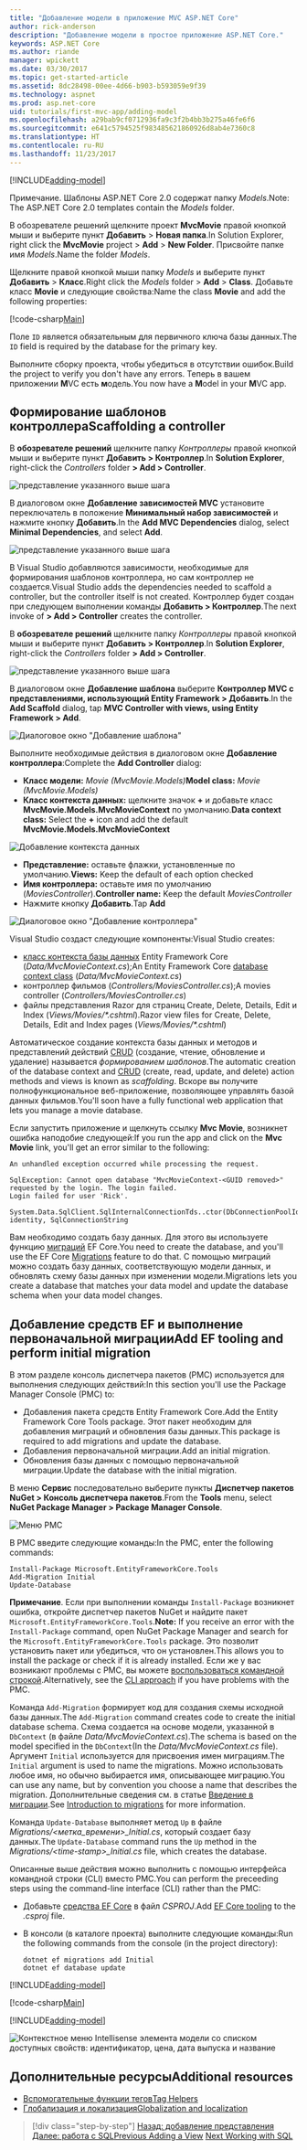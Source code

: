 ```yaml
---
title: "Добавление модели в приложение MVC ASP.NET Core"
author: rick-anderson
description: "Добавление модели в простое приложение ASP.NET Core."
keywords: ASP.NET Core
ms.author: riande
manager: wpickett
ms.date: 03/30/2017
ms.topic: get-started-article
ms.assetid: 8dc28498-00ee-4d66-b903-b593059e9f39
ms.technology: aspnet
ms.prod: asp.net-core
uid: tutorials/first-mvc-app/adding-model
ms.openlocfilehash: a29bab9cf0712936fa9c3f2b4bb3b275a46fe6f6
ms.sourcegitcommit: e641c5794525f983485621860926d8ab4e7360c8
ms.translationtype: HT
ms.contentlocale: ru-RU
ms.lasthandoff: 11/23/2017
---
```

[!INCLUDE[adding-model](../../includes/mvc-intro/adding-model1.md)]

<span data-ttu-id="a327b-104">Примечание. Шаблоны ASP.NET Core 2.0 содержат папку *Models*.</span><span class="sxs-lookup"><span data-stu-id="a327b-104">Note: The ASP.NET Core 2.0 templates contain the *Models* folder.</span></span>

<span data-ttu-id="a327b-105">В обозревателе решений щелкните проект **MvcMovie** правой кнопкой мыши и выберите пункт **Добавить** > **Новая папка**.</span><span class="sxs-lookup"><span data-stu-id="a327b-105">In Solution Explorer, right click the **MvcMovie** project > **Add** > **New Folder**.</span></span> <span data-ttu-id="a327b-106">Присвойте папке имя *Models*.</span><span class="sxs-lookup"><span data-stu-id="a327b-106">Name the folder *Models*.</span></span>

<span data-ttu-id="a327b-107">Щелкните правой кнопкой мыши папку *Models* и выберите пункт **Добавить** > **Класс**.</span><span class="sxs-lookup"><span data-stu-id="a327b-107">Right click the *Models* folder > **Add** > **Class**.</span></span> <span data-ttu-id="a327b-108">Добавьте класс **Movie** и следующие свойства:</span><span class="sxs-lookup"><span data-stu-id="a327b-108">Name the class **Movie** and add the following properties:</span></span>

[!code-csharp[Main](../../tutorials/first-mvc-app/start-mvc/sample/MvcMovie/Models/MovieNoEF.cs?name=snippet_1)]

<span data-ttu-id="a327b-109">Поле `ID` является обязательным для первичного ключа базы данных.</span><span class="sxs-lookup"><span data-stu-id="a327b-109">The `ID` field is required by the database for the primary key.</span></span> 

<span data-ttu-id="a327b-110">Выполните сборку проекта, чтобы убедиться в отсутствии ошибок.</span><span class="sxs-lookup"><span data-stu-id="a327b-110">Build the project to verify you don't have any errors.</span></span> <span data-ttu-id="a327b-111">Теперь в вашем приложении **M**VC есть **м**одель.</span><span class="sxs-lookup"><span data-stu-id="a327b-111">You now have a **M**odel in your **M**VC app.</span></span>

## <a name="scaffolding-a-controller"></a><span data-ttu-id="a327b-112">Формирование шаблонов контроллера</span><span class="sxs-lookup"><span data-stu-id="a327b-112">Scaffolding a controller</span></span>

<span data-ttu-id="a327b-113">В **обозревателе решений** щелкните папку *Контроллеры* правой кнопкой мыши и выберите пункт **Добавить > Контроллер**.</span><span class="sxs-lookup"><span data-stu-id="a327b-113">In **Solution Explorer**, right-click the *Controllers* folder **> Add > Controller**.</span></span>

![представление указанного выше шага](adding-model/_static/add_controller.png)

<span data-ttu-id="a327b-115">В диалоговом окне **Добавление зависимостей MVC** установите переключатель в положение **Минимальный набор зависимостей** и нажмите кнопку **Добавить**.</span><span class="sxs-lookup"><span data-stu-id="a327b-115">In the **Add MVC Dependencies** dialog, select **Minimal Dependencies**, and select **Add**.</span></span>

![представление указанного выше шага](adding-model/_static/add_depend.png)

<span data-ttu-id="a327b-117">В Visual Studio добавляются зависимости, необходимые для формирования шаблонов контроллера, но сам контроллер не создается.</span><span class="sxs-lookup"><span data-stu-id="a327b-117">Visual Studio adds the dependencies needed to scaffold a controller, but the controller itself is not created.</span></span> <span data-ttu-id="a327b-118">Контроллер будет создан при следующем выполнении команды **Добавить > Контроллер**.</span><span class="sxs-lookup"><span data-stu-id="a327b-118">The next invoke of **> Add > Controller** creates the controller.</span></span> 

<span data-ttu-id="a327b-119">В **обозревателе решений** щелкните папку *Контроллеры* правой кнопкой мыши и выберите пункт **Добавить > Контроллер**.</span><span class="sxs-lookup"><span data-stu-id="a327b-119">In **Solution Explorer**, right-click the *Controllers* folder **> Add > Controller**.</span></span>

![представление указанного выше шага](adding-model/_static/add_controller.png)

<span data-ttu-id="a327b-121">В диалоговом окне **Добавление шаблона** выберите **Контроллер MVC с представлениями, использующий Entity Framework > Добавить**.</span><span class="sxs-lookup"><span data-stu-id="a327b-121">In the **Add Scaffold** dialog, tap **MVC Controller with views, using Entity Framework > Add**.</span></span>

![Диалоговое окно "Добавление шаблона"](adding-model/_static/add_scaffold2.png)

<span data-ttu-id="a327b-123">Выполните необходимые действия в диалоговом окне **Добавление контроллера**:</span><span class="sxs-lookup"><span data-stu-id="a327b-123">Complete the **Add Controller** dialog:</span></span>

* <span data-ttu-id="a327b-124">**Класс модели:** *Movie (MvcMovie.Models)*</span><span class="sxs-lookup"><span data-stu-id="a327b-124">**Model class:** *Movie (MvcMovie.Models)*</span></span>
* <span data-ttu-id="a327b-125">**Класс контекста данных:** щелкните значок **+** и добавьте класс **MvcMovie.Models.MvcMovieContext** по умолчанию.</span><span class="sxs-lookup"><span data-stu-id="a327b-125">**Data context class:** Select the **+** icon and add the default **MvcMovie.Models.MvcMovieContext**</span></span>

![Добавление контекста данных](adding-model/_static/dc.png)

* <span data-ttu-id="a327b-127">**Представление:** оставьте флажки, установленные по умолчанию.</span><span class="sxs-lookup"><span data-stu-id="a327b-127">**Views:** Keep the default of each option checked</span></span>
* <span data-ttu-id="a327b-128">**Имя контроллера:** оставьте имя по умолчанию (*MoviesController*).</span><span class="sxs-lookup"><span data-stu-id="a327b-128">**Controller name:** Keep the default *MoviesController*</span></span>
* <span data-ttu-id="a327b-129">Нажмите кнопку **Добавить**.</span><span class="sxs-lookup"><span data-stu-id="a327b-129">Tap **Add**</span></span>

![Диалоговое окно "Добавление контроллера"](adding-model/_static/add_controller2.png)

<span data-ttu-id="a327b-131">Visual Studio создаст следующие компоненты:</span><span class="sxs-lookup"><span data-stu-id="a327b-131">Visual Studio creates:</span></span>

* <span data-ttu-id="a327b-132">[класс контекста базы данных](xref:data/ef-mvc/intro#create-the-database-context) Entity Framework Core (*Data/MvcMovieContext.cs*);</span><span class="sxs-lookup"><span data-stu-id="a327b-132">An Entity Framework Core [database context class](xref:data/ef-mvc/intro#create-the-database-context) (*Data/MvcMovieContext.cs*)</span></span>
* <span data-ttu-id="a327b-133">контроллер фильмов (*Controllers/MoviesController.cs*);</span><span class="sxs-lookup"><span data-stu-id="a327b-133">A movies controller (*Controllers/MoviesController.cs*)</span></span>
* <span data-ttu-id="a327b-134">файлы представления Razor для страниц Create, Delete, Details, Edit и Index (*Views/Movies/&ast;.cshtml*).</span><span class="sxs-lookup"><span data-stu-id="a327b-134">Razor view files for Create, Delete, Details, Edit and Index pages (*Views/Movies/&ast;.cshtml*)</span></span>

<span data-ttu-id="a327b-135">Автоматическое создание контекста базы данных и методов и представлений действий [CRUD](https://wikipedia.org/wiki/Create,_read,_update_and_delete) (создание, чтение, обновление и удаление) называется *формированием шаблонов*.</span><span class="sxs-lookup"><span data-stu-id="a327b-135">The automatic creation of the database context and [CRUD](https://wikipedia.org/wiki/Create,_read,_update_and_delete) (create, read, update, and delete) action methods and views is known as *scaffolding*.</span></span> <span data-ttu-id="a327b-136">Вскоре вы получите полнофункциональное веб-приложение, позволяющее управлять базой данных фильмов.</span><span class="sxs-lookup"><span data-stu-id="a327b-136">You'll soon have a fully functional web application that lets you manage a movie database.</span></span>

<span data-ttu-id="a327b-137">Если запустить приложение и щелкнуть ссылку **Mvc Movie**, возникнет ошибка наподобие следующей:</span><span class="sxs-lookup"><span data-stu-id="a327b-137">If you run the app and click on the **Mvc Movie** link, you'll get an error similar to the following:</span></span>

```
An unhandled exception occurred while processing the request.

SqlException: Cannot open database "MvcMovieContext-<GUID removed>" requested by the login. The login failed.
Login failed for user 'Rick'.

System.Data.SqlClient.SqlInternalConnectionTds..ctor(DbConnectionPoolIdentity identity, SqlConnectionString 
```

<span data-ttu-id="a327b-138">Вам необходимо создать базу данных. Для этого вы используете функцию [миграций](xref:data/ef-mvc/migrations) EF Core.</span><span class="sxs-lookup"><span data-stu-id="a327b-138">You need to create the database, and you'll use the EF Core [Migrations](xref:data/ef-mvc/migrations) feature to do that.</span></span> <span data-ttu-id="a327b-139">С помощью миграций можно создать базу данных, соответствующую модели данных, и обновлять схему базы данных при изменении модели.</span><span class="sxs-lookup"><span data-stu-id="a327b-139">Migrations lets you create a database that matches your data model and update the database schema when your data model changes.</span></span>

## <a name="add-ef-tooling-and-perform-initial-migration"></a><span data-ttu-id="a327b-140">Добавление средств EF и выполнение первоначальной миграции</span><span class="sxs-lookup"><span data-stu-id="a327b-140">Add EF tooling and perform initial migration</span></span>

<span data-ttu-id="a327b-141">В этом разделе консоль диспетчера пакетов (PMC) используется для выполнения следующих действий:</span><span class="sxs-lookup"><span data-stu-id="a327b-141">In this section you'll use the Package Manager Console (PMC) to:</span></span>

* <span data-ttu-id="a327b-142">Добавления пакета средств Entity Framework Core.</span><span class="sxs-lookup"><span data-stu-id="a327b-142">Add the Entity Framework Core Tools package.</span></span> <span data-ttu-id="a327b-143">Этот пакет необходим для добавления миграций и обновления базы данных.</span><span class="sxs-lookup"><span data-stu-id="a327b-143">This package is required to add migrations and update the database.</span></span>
* <span data-ttu-id="a327b-144">Добавления первоначальной миграции.</span><span class="sxs-lookup"><span data-stu-id="a327b-144">Add an initial migration.</span></span>
* <span data-ttu-id="a327b-145">Обновления базы данных с помощью первоначальной миграции.</span><span class="sxs-lookup"><span data-stu-id="a327b-145">Update the database with the initial migration.</span></span>

<span data-ttu-id="a327b-146">В меню **Сервис** последовательно выберите пункты **Диспетчер пакетов NuGet > Консоль диспетчера пакетов**.</span><span class="sxs-lookup"><span data-stu-id="a327b-146">From the **Tools** menu, select **NuGet Package Manager > Package Manager Console**.</span></span>

<!-- following image shared with uid: tutorials/razor-pages/model -->
  ![Меню PMC](adding-model/_static/pmc.png)

<span data-ttu-id="a327b-148">В PMC введите следующие команды:</span><span class="sxs-lookup"><span data-stu-id="a327b-148">In the PMC, enter the following commands:</span></span>

``` PMC
Install-Package Microsoft.EntityFrameworkCore.Tools
Add-Migration Initial
Update-Database
```

<span data-ttu-id="a327b-149">**Примечание**. Если при выполнении команды `Install-Package` возникнет ошибка, откройте диспетчер пакетов NuGet и найдите пакет `Microsoft.EntityFrameworkCore.Tools`.</span><span class="sxs-lookup"><span data-stu-id="a327b-149">**Note:** If you receive an error with the `Install-Package` command, open NuGet Package Manager and search for the `Microsoft.EntityFrameworkCore.Tools` package.</span></span> <span data-ttu-id="a327b-150">Это позволит установить пакет или убедиться, что он установлен.</span><span class="sxs-lookup"><span data-stu-id="a327b-150">This allows you to install the package or check if it is already installed.</span></span> <span data-ttu-id="a327b-151">Если же у вас возникают проблемы с PMC, вы можете [воспользоваться командной строкой](#cli).</span><span class="sxs-lookup"><span data-stu-id="a327b-151">Alternatively, see the [CLI approach](#cli) if you have problems with the PMC.</span></span>

<span data-ttu-id="a327b-152">Команда `Add-Migration` формирует код для создания схемы исходной базы данных.</span><span class="sxs-lookup"><span data-stu-id="a327b-152">The `Add-Migration` command creates code to create the initial database schema.</span></span> <span data-ttu-id="a327b-153">Схема создается на основе модели, указанной в `DbContext` (в файле *Data/MvcMovieContext.cs*).</span><span class="sxs-lookup"><span data-stu-id="a327b-153">The schema is based on the model specified in the `DbContext`(In the *Data/MvcMovieContext.cs* file).</span></span> <span data-ttu-id="a327b-154">Аргумент `Initial` используется для присвоения имен миграциям.</span><span class="sxs-lookup"><span data-stu-id="a327b-154">The `Initial` argument is used to name the migrations.</span></span> <span data-ttu-id="a327b-155">Можно использовать любое имя, но обычно выбирается имя, описывающее миграцию.</span><span class="sxs-lookup"><span data-stu-id="a327b-155">You can use any name, but by convention you choose a name that describes the migration.</span></span> <span data-ttu-id="a327b-156">Дополнительные сведения см. в статье [Введение в миграции](xref:data/ef-mvc/migrations#introduction-to-migrations).</span><span class="sxs-lookup"><span data-stu-id="a327b-156">See [Introduction to migrations](xref:data/ef-mvc/migrations#introduction-to-migrations) for more information.</span></span>

<span data-ttu-id="a327b-157">Команда `Update-Database` выполняет метод `Up` в файле *Migrations/\<метка_времени>_Initial.cs*, который создает базу данных.</span><span class="sxs-lookup"><span data-stu-id="a327b-157">The `Update-Database` command runs the `Up` method in the *Migrations/\<time-stamp>_Initial.cs* file, which creates the database.</span></span>

<a name="cli"></a> <span data-ttu-id="a327b-158">Описанные выше действия можно выполнить с помощью интерфейса командной строки (CLI) вместо PMC.</span><span class="sxs-lookup"><span data-stu-id="a327b-158">You can perform the preceeding steps using the command-line interface (CLI) rather than the PMC:</span></span>

* <span data-ttu-id="a327b-159">Добавьте [средства EF Core](xref:data/ef-mvc/migrations#entity-framework-core-nuget-packages-for-migrations) в файл *CSPROJ*.</span><span class="sxs-lookup"><span data-stu-id="a327b-159">Add [EF Core tooling](xref:data/ef-mvc/migrations#entity-framework-core-nuget-packages-for-migrations) to the *.csproj* file.</span></span>
* <span data-ttu-id="a327b-160">В консоли (в каталоге проекта) выполните следующие команды:</span><span class="sxs-lookup"><span data-stu-id="a327b-160">Run the following commands from the console (in the project directory):</span></span>

  ```console
  dotnet ef migrations add Initial
  dotnet ef database update
  ```     
  

[!INCLUDE[adding-model](../../includes/mvc-intro/adding-model3.md)]

[!code-csharp[Main](../../tutorials/first-mvc-app/start-mvc/sample/MvcMovie/Startup.cs?name=ConfigureServices&highlight=6-7)]

[!INCLUDE[adding-model](../../includes/mvc-intro/adding-model4.md)]

![Контекстное меню Intellisense элемента модели со списком доступных свойств: идентификатор, цена, дата выпуска и название](adding-model/_static/ints.png)

## <a name="additional-resources"></a><span data-ttu-id="a327b-162">Дополнительные ресурсы</span><span class="sxs-lookup"><span data-stu-id="a327b-162">Additional resources</span></span>

* [<span data-ttu-id="a327b-163">Вспомогательные функции тегов</span><span class="sxs-lookup"><span data-stu-id="a327b-163">Tag Helpers</span></span>](xref:mvc/views/tag-helpers/intro)
* [<span data-ttu-id="a327b-164">Глобализация и локализация</span><span class="sxs-lookup"><span data-stu-id="a327b-164">Globalization and localization</span></span>](xref:fundamentals/localization)

>[!div class="step-by-step"]
<span data-ttu-id="a327b-165">[Назад: добавление представления](adding-view.md)
[Далее: работа с SQL](working-with-sql.md)</span><span class="sxs-lookup"><span data-stu-id="a327b-165">[Previous Adding a View](adding-view.md)
[Next Working with SQL](working-with-sql.md)</span></span>  
